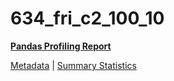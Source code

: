 # 634_fri_c2_100_10

[**Pandas Profiling Report**](https://epistasislab.github.io/penn-ml-benchmarks/profile/634_fri_c2_100_10.html)

[Metadata](metadata.yaml) | [Summary Statistics](summary_stats.tsv)
